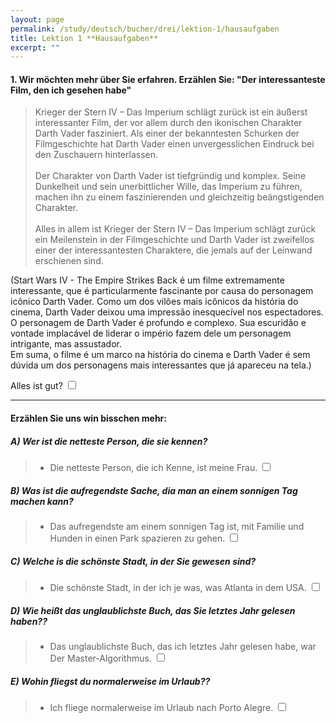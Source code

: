 ```yaml
---
layout: page
permalink: /study/deutsch/bucher/drei/lektion-1/hausaufgaben
title: Lektion 1 **Hausaufgaben**
excerpt: ""
---
```


#### 1. Wir möchten mehr über Sie erfahren. Erzählen Sie: "Der interessanteste Film, den ich gesehen habe"

> Krieger der Stern IV – Das Imperium schlägt zurück ist ein äußerst interessanter Film, der vor allem durch den ikonischen Charakter Darth Vader fasziniert. Als einer der bekanntesten Schurken der Filmgeschichte hat Darth Vader einen unvergesslichen Eindruck bei den Zuschauern hinterlassen.
> \
> \
> Der Charakter von Darth Vader ist tiefgründig und komplex. Seine Dunkelheit und sein unerbittlicher Wille, das Imperium zu führen, machen ihn zu einem faszinierenden und gleichzeitig beängstigenden Charakter.
> \
> \
> Alles in allem ist Krieger der Stern IV – Das Imperium schlägt zurück ein Meilenstein in der Filmgeschichte und Darth Vader ist zweifellos einer der interessantesten Charaktere, die jemals auf der Leinwand erschienen sind.

(Start Wars IV - The Empire Strikes Back é um filme extremamente interessante, que é particularmente fascinante por causa do personagem icônico Darth Vader. Como um dos vilões mais icônicos da história do cinema, Darth Vader deixou uma impressão inesquecível nos espectadores.
\
O personagem de Darth Vader é profundo e complexo. Sua escuridão e vontade implacável de liderar o império fazem dele um personagem intrigante, mas assustador.
\
Em suma, o filme é um marco na história do cinema e Darth Vader é sem dúvida um dos personagens mais interessantes que já apareceu na tela.)

Alles ist gut? <input type="checkbox" />

---

#### Erzählen Sie uns win bisschen mehr:

##### A) Wer ist die netteste Person, die sie kennen?
> - Die netteste Person, die ich Kenne, ist meine Frau. <input type="checkbox" />

##### B) Was ist die aufregendste Sache, dia man an einem sonnigen Tag machen kann?
> - Das aufregendste am einem sonnigen Tag ist, mit Familie und Hunden in einen Park spazieren zu gehen. <input type="checkbox" />

##### C) Welche is die schönste Stadt, in der Sie gewesen sind?
> - Die schönste Stadt, in der ich je was, was Atlanta in dem USA. <input type="checkbox" />

##### D) Wie heißt das unglaublichste Buch, das Sie letztes Jahr gelesen haben??
> - Das unglaublichste Buch, das ich letztes Jahr gelesen habe, war Der Master-Algorithmus. <input type="checkbox" />

##### E) Wohin fliegst du normalerweise im Urlaub??
> - Ich fliege normalerweise im Urlaub nach Porto Alegre. <input type="checkbox" />
